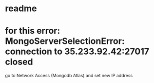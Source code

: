 # readme
# for this error: MongoServerSelectionError: connection <monitor> to 35.233.92.42:27017 closed
  go to Network Access (Mongodb Atlas) and set new IP address
